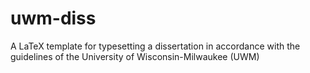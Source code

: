 # uwm-diss
A LaTeX template for typesetting a dissertation in accordance with the guidelines of the University of Wisconsin-Milwaukee (UWM)
